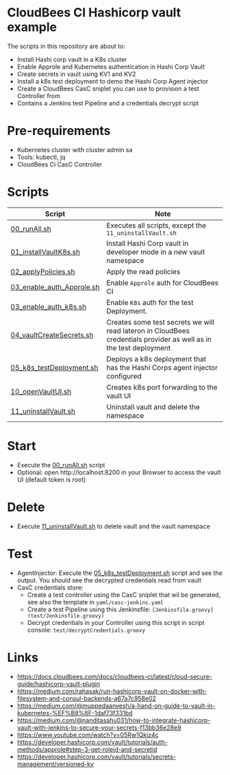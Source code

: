 # CloudBees CI Hashicorp vault example

The scripts in this repository  are about to:
* Install Hashi corp vault in a K8s cluster
* Enable Approle and Kubernetes authentication in Hashi Corp Vault
* Create secrets in vault using KV1 and KV2
* Install a k8s test deployment to demo the Hashi Corp Agent injector
* Create a CloudBees CasC sniplet you can use to provision a test Controller from
* Contains a Jenkins test Pipeline and a credentials decrypt script 

# Pre-requirements

* Kubernetes cluster with cluster admin sa
* Tools: kubectl, jq
* CloudBees Ci CasC Controller

# Scripts

| Script                                                 | Note                                                                                                               |
|--------------------------------------------------------|--------------------------------------------------------------------------------------------------------------------|
| [00_runAll.sh](00_runAll.sh)                           | Executes all scripts, except the `11_uninstallVault.sh`                                                            |
| [01_installVaultK8s.sh](01_installVaultK8s.sh)         | Install Hashi Corp vault in developer mode in a new vault namespace                                                |
| [02_applyPolicies.sh](02_applyPolicies.sh)             | Apply the read policies                                                                                            |
| [03_enable_auth_Approle.sh](03_enable_auth_Approle.sh) | Enable `Approle` auth for CloudBees CI                                                                               |
| [03_enable_auth_k8s.sh](03_enable_auth_k8s.sh)         | Enable `K8s` auth for the test Deployment.                                                                           |
| [04_vaultCreateSecrets.sh](04_vaultCreateSecrets.sh)   | Creates some test secrets we will read lateron in CloudBees credentials provider as well as in the test deployment |
| [05_k8s_testDeployment.sh](05_k8s_testDeployment.sh)   | Deploys a k8s deployment that has the Hashi Corps agent injector configured                                        |
| [10_openVaultUI.sh](10_openVaultUI.sh)                 | Creates k8s port forwarding to the vault UI                                                                        |
| [11_uninstallVault.sh](11_uninstallVault.sh)           | Uninstall vault and delete the namespace                                                                           |

# Start 

* Execute the [00_runAll.sh](00_runAll.sh) script
* Optional: open http://localhost:8200 in your Browser to access the vault UI (default token is root)

# Delete 

* Execute [11_uninstallVault.sh](11_uninstallVault.sh) to delete vault and the vault namespace 

# Test 

* AgentInjector: Execute the [05_k8s_testDeployment.sh](05_k8s_testDeployment.sh) script and see the output. You should see the decrypted credentials read from vault 
* CasC credentials store: 
  * Create a test controller using the CasC sniplet that wil be generated, see also the template in `yaml/casc-jenkins.yaml`
  * Create a test Pipeline using this Jenkinsfile: `[Jenkinsfile.groovy](test/Jenkinsfile.groovy)`
  * Decrypt credentials in your Controller using this script in script console: `test/decryptCredentials.groovy`

# Links 

* https://docs.cloudbees.com/docs/cloudbees-ci/latest/cloud-secure-guide/hashicorp-vault-plugin
* https://medium.com/rahasak/run-hashicorp-vault-on-docker-with-filesystem-and-consul-backends-a67a7c958e02
* https://medium.com/@muppedaanvesh/a-hand-on-guide-to-vault-in-kubernetes-%EF%B8%8F-1daf73f331bd
* https://medium.com/@nanditasahu031/how-to-integrate-hashicorp-vault-with-jenkins-to-secure-your-secrets-f13bb36e28e9
* https://www.youtube.com/watch?v=05Rw1Qkjz4c
* https://developer.hashicorp.com/vault/tutorials/auth-methods/approle#step-3-get-roleid-and-secretid
* https://developer.hashicorp.com/vault/tutorials/secrets-management/versioned-kv














